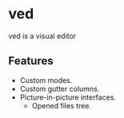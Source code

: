 # ved

ved is a visual editor

## Features

* Custom modes.
* Custom gutter columns.
* Picture-in-picture interfaces.
  - Opened files tree.
